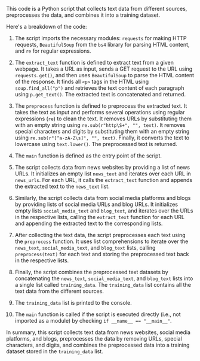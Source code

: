 This code is a Python script that collects text data from different sources, preprocesses the data, and combines it into a training dataset.

Here's a breakdown of the code:

1.  The script imports the necessary modules: `requests` for making HTTP requests, `BeautifulSoup` from the `bs4` library for parsing HTML content, and `re` for regular expressions.
    
2.  The `extract_text` function is defined to extract text from a given webpage. It takes a URL as input, sends a GET request to the URL using `requests.get()`, and then uses `BeautifulSoup` to parse the HTML content of the response. It finds all `<p>` tags in the HTML using `soup.find_all("p")` and retrieves the text content of each paragraph using `p.get_text()`. The extracted text is concatenated and returned.
    
3.  The `preprocess` function is defined to preprocess the extracted text. It takes the text as input and performs several operations using regular expressions (`re`) to clean the text. It removes URLs by substituting them with an empty string using `re.sub(r"http\S+", "", text)`. It removes special characters and digits by substituting them with an empty string using `re.sub(r"[^a-zA-Z\s]", "", text)`. Finally, it converts the text to lowercase using `text.lower()`. The preprocessed text is returned.
    
4.  The `main` function is defined as the entry point of the script.
    
5.  The script collects data from news websites by providing a list of news URLs. It initializes an empty list `news_text` and iterates over each URL in `news_urls`. For each URL, it calls the `extract_text` function and appends the extracted text to the `news_text` list.
    
6.  Similarly, the script collects data from social media platforms and blogs by providing lists of social media URLs and blog URLs. It initializes empty lists `social_media_text` and `blog_text`, and iterates over the URLs in the respective lists, calling the `extract_text` function for each URL and appending the extracted text to the corresponding lists.
    
7.  After collecting the text data, the script preprocesses each text using the `preprocess` function. It uses list comprehensions to iterate over the `news_text`, `social_media_text`, and `blog_text` lists, calling `preprocess(text)` for each text and storing the preprocessed text back in the respective lists.
    
8.  Finally, the script combines the preprocessed text datasets by concatenating the `news_text`, `social_media_text`, and `blog_text` lists into a single list called `training_data`. The `training_data` list contains all the text data from the different sources.
    
9.  The `training_data` list is printed to the console.
    
10.  The `main` function is called if the script is executed directly (i.e., not imported as a module) by checking `if __name__ == "__main__"`.
    


In summary, this script collects text data from news websites, social media platforms, and blogs, preprocesses the data by removing URLs, special characters, and digits, and combines the preprocessed data into a training dataset stored in the `training_data` list.


